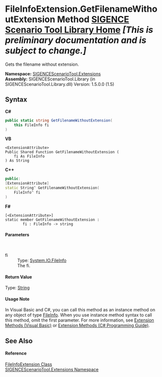 # FileInfoExtension.GetFilenameWithoutExtension Method <a href="https://github.com/ObiWanLansi/SIGENCE-Scenario-Tool">SIGENCE Scenario Tool Library Home</a> _**\[This is preliminary documentation and is subject to change.\]**_

Gets the filename without extension.

**Namespace:**&nbsp;<a href="f2af11f5-ae9d-3dcc-a4a9-ba07a037925f.md">SIGENCEScenarioTool.Extensions</a><br />**Assembly:**&nbsp;SIGENCEScenarioTool.Library (in SIGENCEScenarioTool.Library.dll) Version: 1.5.0.0 (1.5)

## Syntax

**C#**<br />
``` C#
public static string GetFilenameWithoutExtension(
	this FileInfo fi
)
```

**VB**<br />
``` VB
<ExtensionAttribute>
Public Shared Function GetFilenameWithoutExtension ( 
	fi As FileInfo
) As String
```

**C++**<br />
``` C++
public:
[ExtensionAttribute]
static String^ GetFilenameWithoutExtension(
	FileInfo^ fi
)
```

**F#**<br />
``` F#
[<ExtensionAttribute>]
static member GetFilenameWithoutExtension : 
        fi : FileInfo -> string 

```


#### Parameters
&nbsp;<dl><dt>fi</dt><dd>Type: <a href="http://msdn2.microsoft.com/en-us/library/akth6b1k" target="_blank">System.IO.FileInfo</a><br />The fi.</dd></dl>

#### Return Value
Type: <a href="http://msdn2.microsoft.com/en-us/library/s1wwdcbf" target="_blank">String</a><br />

#### Usage Note
In Visual Basic and C#, you can call this method as an instance method on any object of type <a href="http://msdn2.microsoft.com/en-us/library/akth6b1k" target="_blank">FileInfo</a>. When you use instance method syntax to call this method, omit the first parameter. For more information, see <a href="http://msdn.microsoft.com/en-us/library/bb384936.aspx">Extension Methods (Visual Basic)</a> or <a href="http://msdn.microsoft.com/en-us/library/bb383977.aspx">Extension Methods (C# Programming Guide)</a>.

## See Also


#### Reference
<a href="4b37a499-616c-9b4f-d611-dbfd41089a41.md">FileInfoExtension Class</a><br /><a href="f2af11f5-ae9d-3dcc-a4a9-ba07a037925f.md">SIGENCEScenarioTool.Extensions Namespace</a><br />